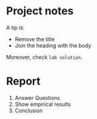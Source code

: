 # Project notes 
A tip is:
- Remove the title
- Join the heading with the body

Moreover, check `lab solution`.

# Report

1. Answer Questions
2. Show empirical results
3. Conclusion
